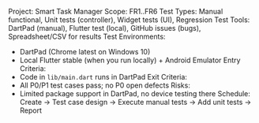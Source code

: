 Project: Smart Task Manager
Scope: FR1..FR6
Test Types: Manual functional, Unit tests (controller), Widget tests (UI), Regression
Test Tools: DartPad (manual), Flutter test (local), GitHub issues (bugs), Spreadsheet/CSV for results
Test Environments:
  - DartPad (Chrome latest on Windows 10)
  - Local Flutter  stable (when you run locally) + Android Emulator
Entry Criteria:
  - Code in `lib/main.dart` runs in DartPad
Exit Criteria:
  - All P0/P1 test cases pass; no P0 open defects
Risks:
  - Limited package support in DartPad, no device testing there
Schedule: Create → Test case design → Execute manual tests → Add unit tests → Report
